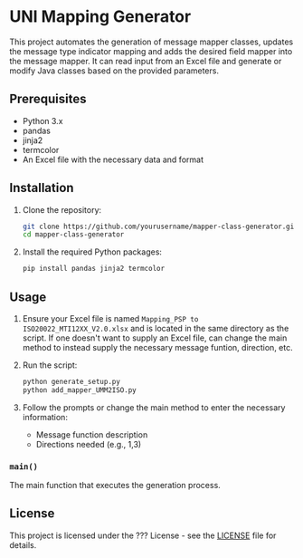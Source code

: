 # UNI Mapping Generator

This project automates the generation of message mapper classes, updates the message type indicator mapping and adds the desired field mapper into the message mapper. It can read input from an Excel file and generate or modify Java classes based on the provided parameters.

## Prerequisites

- Python 3.x
- pandas
- jinja2
- termcolor
- An Excel file with the necessary data and format 

## Installation

1. Clone the repository:
    ```sh
    git clone https://github.com/yourusername/mapper-class-generator.git
    cd mapper-class-generator
    ```

2. Install the required Python packages:
    ```sh
    pip install pandas jinja2 termcolor
    ```

## Usage

1. Ensure your Excel file is named `Mapping_PSP to ISO20022_MTI12XX_V2.0.xlsx` and is located in the same directory as the script.
   If one doesn't want to supply an Excel file, can change the main method to instead supply the necessary message funtion, direction, etc. 

2. Run the script:
    ```sh
    python generate_setup.py
    python add_mapper_UMM2ISO.py
    ```

3. Follow the prompts or change the main method to enter the necessary information:
    - Message function description
    - Directions needed (e.g., 1,3)


### `main()`
The main function that executes the generation process.

## License

This project is licensed under the ??? License - see the [LICENSE](LICENSE) file for details.